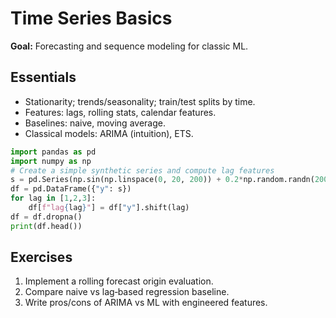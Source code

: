 # Time Series Basics

**Goal:** Forecasting and sequence modeling for classic ML.

## Essentials
- Stationarity; trends/seasonality; train/test splits by time.
- Features: lags, rolling stats, calendar features.
- Baselines: naive, moving average.
- Classical models: ARIMA (intuition), ETS.

```python
import pandas as pd
import numpy as np
# Create a simple synthetic series and compute lag features
s = pd.Series(np.sin(np.linspace(0, 20, 200)) + 0.2*np.random.randn(200))
df = pd.DataFrame({"y": s})
for lag in [1,2,3]:
    df[f"lag{lag}"] = df["y"].shift(lag)
df = df.dropna()
print(df.head())
```

## Exercises
1. Implement a rolling forecast origin evaluation.
2. Compare naive vs lag‑based regression baseline.
3. Write pros/cons of ARIMA vs ML with engineered features.
